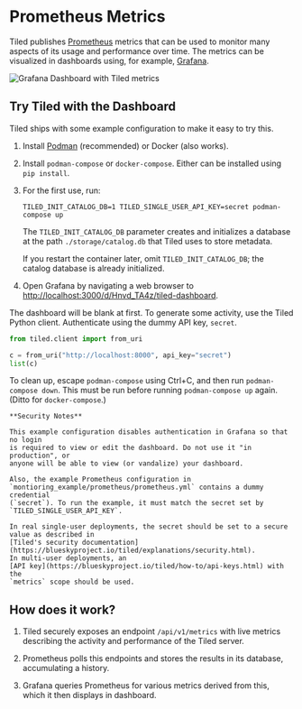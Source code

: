 # Prometheus Metrics

Tiled publishes [Prometheus](https://prometheus.io/) metrics that can be used
to monitor many aspects of its usage and performance over time. The metrics
can be visualized in dashboards using, for example,
[Grafana](https://grafana.com/).

![Grafana Dashboard with Tiled metrics](../_static/grafana-screenshot.png)

## Try Tiled with the Dashboard

Tiled ships with some example configuration to make it easy to try this.

1. Install [Podman](https://podman.io/) (recommended) or Docker (also works).

2. Install `podman-compose` or `docker-compose`. Either can be installed using `pip install`.

3. For the first use, run:

   ```
   TILED_INIT_CATALOG_DB=1 TILED_SINGLE_USER_API_KEY=secret podman-compose up
   ```

   The `TILED_INIT_CATALOG_DB` parameter creates and initializes a database
   at the path `./storage/catalog.db` that Tiled uses to store metadata.

   If you restart the container later, omit `TILED_INIT_CATALOG_DB`; the
   catalog database is already initialized.

4. Open Grafana by navigating a web browser to
   [http://localhost:3000/d/Hnvd_TA4z/tiled-dashboard](http://localhost:3000/d/Hnvd_TA4z/tiled-dashboard).

The dashboard will be blank at first. To generate some activity, use the Tiled Python client.
Authenticate using the dummy API key, `secret`.

```python
from tiled.client import from_uri

c = from_uri("http://localhost:8000", api_key="secret")
list(c)
```

To clean up, escape `podman-compose` using Ctrl+C, and then run `podman-compose
down`. This must be run before running `podman-compose up` again. (Ditto for
`docker-compose`.)


```{warning}
**Security Notes**

This example configuration disables authentication in Grafana so that no login
is required to view or edit the dashboard. Do not use it "in production", or
anyone will be able to view (or vandalize) your dashboard.

Also, the example Prometheus configuration in
`montioring_example/prometheus/prometheus.yml` contains a dummy credential
(`secret`). To run the example, it must match the secret set by
`TILED_SINGLE_USER_API_KEY`.

In real single-user deployments, the secret should be set to a secure value as described in
[Tiled's security documentation](https://blueskyproject.io/tiled/explanations/security.html).
In multi-user deployments, an
[API key](https://blueskyproject.io/tiled/how-to/api-keys.html) with the
`metrics` scope should be used.
```

## How does it work?

1. Tiled securely exposes an endpoint `/api/v1/metrics` with live metrics
   describing the activity and performance of the Tiled server.

2. Prometheus polls this endpoints and stores the results in its database,
   accumulating a history.

3. Grafana queries Prometheus for various metrics derived from this, which it
   then displays in dashboard.
